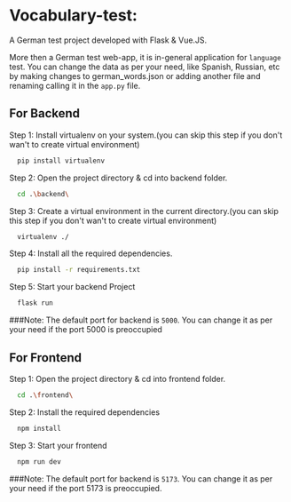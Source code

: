 # Vocabulary-test:
A German test project developed with Flask &amp; Vue.JS.

More then a German test web-app, it is in-general application for `language` test. You can change the data as per your need, like Spanish, Russian, etc by making changes to german_words.json or adding another file and renaming calling it in the `app.py` file.


## For Backend

Step 1: Install virtualenv on your system.(you can skip this step if you don't wan't to create virtual environment)
```bash
  pip install virtualenv
```

Step 2: Open the project directory & cd into backend folder.
```bash
  cd .\backend\
```

Step 3: Create a virtual environment in the current directory.(you can skip this step if you don't wan't to create virtual environment)
```bash
  virtualenv ./
```

Step 4: Install all the required dependencies.
```bash
  pip install -r requirements.txt
```

Step 5: Start your backend Project
```bash
  flask run
```

###Note:
The default port for backend is `5000`. 
You can change it as per your need if the port 5000 is preoccupied




## For Frontend

Step 1: Open the project directory & cd into frontend folder.
```bash
  cd .\frontend\
```

Step 2: Install the required dependencies
```bash
  npm install
```

Step 3: Start your frontend
```bash
  npm run dev
```

###Note: 
The default port for backend is `5173`. 
You can change it as per your need if the port 5173 is preoccupied.

